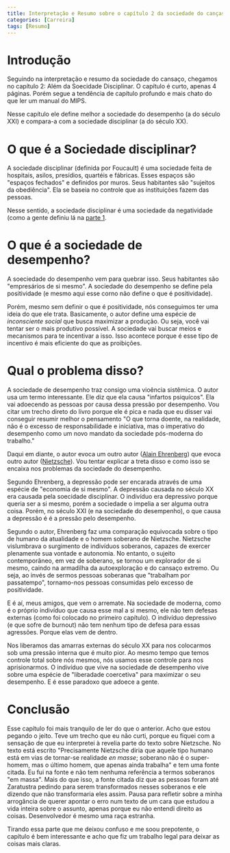 ```yaml
---
title: Interpretação e Resumo sobre o capítulo 2 da sociedade do cançasso
categories: [Carreira]
tags: [Resumo]
---
```


# Introdução
Seguindo na interpretação e resumo da sociedade do cansaço, chegamos no capítulo 2: Além  da Soecidade Disciplinar. O capítulo é curto, apenas 4 páginas. Porém segue a tendência de capítulo profundo e mais chato do que ler um manual do MIPS. 

Nesse capítulo ele define melhor a sociedade do desempenho (a do século XXI) e compara-a com a sociedade disciplinar (a do século XX). 

# O que é a Sociedade disciplinar? 
A sociedade disciplinar (definida por Foucault) é uma sociedade feita de hospitais, asilos, presídios, quartéis e fábricas. Esses espaços são "espaços fechados" e definidos por muros. Seus habitantes são "sujeitos da obediência". Ela se baseia no controle que as instituições fazem das pessoas.

Nesse sentido, a sociedade disciplinar é uma sociedade da negatividade (como a gente definiu lá na [parte 1](/posts/sociedade-cansaço-cap1).

# O que é a sociedade de desempenho? 
A soeciedade do desempenho vem para quebrar isso. Seus habitantes são "empresários de si mesmo". A sociedade do desempenho se define pela positividade (e mesmo aqui esse corno não define o que é positividade). 

Porém, mesmo sem definir o que é positividade, nós conseguimos ter uma ideia do que ele trata. Basicamente, o autor define uma espécie de *inconsciente social* que busca maximizar a produção. Ou seja, você vai tentar ser o mais produtivo possível. A sociedade vai buscar meios e mecanismos para te incentivar a isso. Isso acontece porque é esse tipo de incentivo é mais eficiente do que as proibições. 

# Qual o problema disso?
A sociedade de desempenho traz consigo uma vioência sistêmica. O autor usa um termo interessante. Ele diz que ela causa "infartos psiquícos". Ela vai adoecendo as pessoas por causa dessa pressão por desempenho. Vou citar um trecho direto do livro porque ele é pica e nada que eu disser vai conseguir resumir melhor o pensamento "O que torna doente, na realidade, não é o excesso de responsabilidade e iniciativa, mas o imperativo do desempenho como um novo mandato da sociedade pós-moderna do trabalho."

Daqui em diante, o autor evoca um outro autor ([Alain Ehrenberg](https://en-m-wikipedia-org.translate.goog/wiki/Alain_Ehrenberg)) que evoca outro autor ([Nietzsche](https://pt.wikipedia.org/wiki/Friedrich_Nietzsche)). Vou tentar explicar a treta disso e como isso se encaixa nos problemas da sociedade do desempenho.

Segundo Ehrenberg, a depressão pode ser encarada através de uma espécie de "economia de si mesmo". A depressão causada no século XX era causada pela soecidade disciplinar. O indivíduo era depressivo porque queria ser a si mesmo, porém a sociedade o impelia a ser alguma outra coisa. Porém, no século XXI (e na sociedade do desempenho), o que causa a depressão é é a pressão pelo desempenho.

Segundo o autor, Ehrenberg faz uma comparação equivocada sobre o tipo de humano da atualidade e o homem soberano de Nietzsche. Nietzsche vislumbrava o surgimento de indivíduos soberanos, capazes de exercer plenamente sua vontade e autonomia. No entanto, o sujeito contemporâneo, em vez de soberano, se tornou um explorador de si mesmo, caindo na armadilha da autoexploração e do cansaço extremo. Ou seja, ao invés de sermos pessoas soberanas que "trabalham por passatempo", tornamo-nos pessoas consumidas pelo excesso de positividade.

E é aí, meus amigos, que vem o arremate. Na sociedade de moderna, como é o próprio indivíduo que causa esse mal a si mesmo, ele não tem defesas externas (como foi colocado no primeiro capítulo). O indivíduo depressivo (e que sofre de burnout) não tem nenhum tipo de defesa para essas agressões. Porque elas vem de dentro.

Nos liberamos das amarras externas do século XX para nos colocarmos sob uma pressão interna que é muito pior. Ao mesmo tempo que temos controle total sobre nós mesmos, nós usamos esse controle para nos aprisionarmos. O indivíduo que vive na sociedade de desempenho vive sobre uma espécie de "liberadade coercetiva" para maximizar o seu desempenho. E é esse paradoxo que adoece a gente.

# Conclusão
Esse capítulo foi mais tranquilo de ler do que o anterior. Acho que estou pegando o jeito. Teve um trecho que eu não curti, porque eu fiquei com a sensação de que eu interpretei à revelia parte do texto sobre Nietzsche. No texto está escrito "Precisamente Nietzsche diria que aquele tipo humano está em vias de tornar-se realidade *en masse*; soberano não é o super-homem, mas o último homem, que apenas ainda trabalha" e tem uma fonte citada. Eu fui na fonte e não tem nenhuma referência a termos soberanos "em massa". Mais do que isso, a fonte citada diz que as pessoas foram até Zaratustra pedindo para serem transformados nesses soberanos e ele dizendo que não transformaria eles assim. 
Pausa para refletir sobre a minha arrogância de querer apontar o erro num texto de um cara que estudou a vida inteira sobre o assunto, apenas porque eu não entendi direito as coisas. Desenvolvedor é mesmo uma raça estranha.

Tirando essa parte que me deixou confuso e me soou prepotente, o capítulo é bem interessante e acho que fiz um trabalho legal para deixar as coisas mais claras.